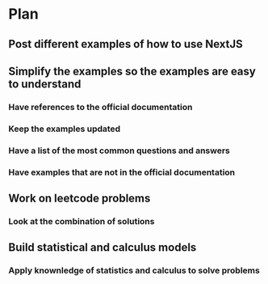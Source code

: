 # Plan
## Post different examples of how to use NextJS
## Simplify the examples so the examples are easy to understand
### Have references to the official documentation
### Keep the examples updated
### Have a list of the most common questions and answers 
### Have examples that are not in the official documentation

## Work on leetcode problems
### Look at the combination of solutions


## Build statistical and calculus models
### Apply knownledge of statistics and calculus to solve problems
